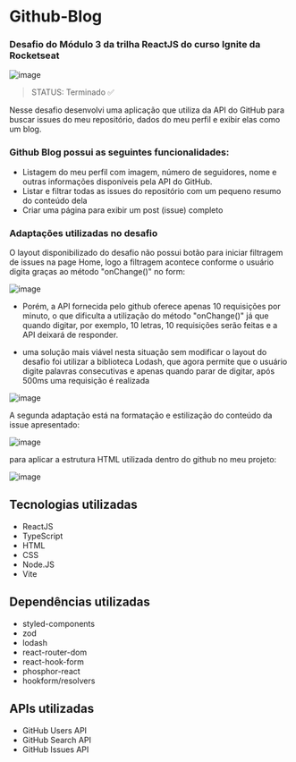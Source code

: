 # Github-Blog

### Desafio do Módulo 3 da trilha ReactJS do curso Ignite da Rocketseat

![image](https://github.com/ViniciusOshima/Coffee-Delivery/assets/105689421/89c05369-d7fd-4d3a-9624-89bb2eb35061)

> STATUS: Terminado ✅

Nesse desafio desenvolvi uma aplicação que utiliza da API do GitHub para buscar issues do meu repositório, dados do meu perfil e exibir elas como um blog.

### Github Blog possui as seguintes funcionalidades:

+ Listagem do meu perfil com imagem, número de seguidores, nome e outras informações disponíveis pela API do GitHub.
+ Listar e filtrar todas as issues do repositório com um pequeno resumo do conteúdo dela
+ Criar uma página para exibir um post (issue) completo

### Adaptações utilizadas no desafio

O layout disponibilizado do desafio não possui botão para iniciar filtragem de issues na page Home, logo a filtragem acontece conforme o usuário digita graças ao método "onChange()" no form:

![image](https://github.com/ViniciusOshima/Coffee-Delivery/assets/105689421/2de68976-72ed-4503-afa9-5c4a61796355)

- Porém, a API fornecida pelo github oferece apenas 10 requisições por minuto, o que dificulta a utilização do método "onChange()" já que quando digitar, por exemplo, 10 letras, 10 requisições serão feitas e a API deixará de responder.

- uma solução mais viável nesta situação sem modificar o layout do desafio foi utilizar a biblioteca Lodash, que agora permite que o usuário digite palavras consecutivas e apenas quando parar de digitar, após 500ms uma requisição é realizada

![image](https://github.com/ViniciusOshima/Coffee-Delivery/assets/105689421/cba7d1ab-e62b-4567-844c-cfba2d60d2b7)

A segunda adaptação está na formatação e estilização do conteúdo da issue apresentado:

![image](https://github.com/ViniciusOshima/Coffee-Delivery/assets/105689421/f900d4d1-c711-4fa3-a216-ef558a9bd9c4)

para aplicar a estrutura HTML utilizada dentro do github no meu projeto:

![image](https://github.com/ViniciusOshima/Github-Blog/assets/105689421/08b91ca1-d9f3-4a01-8441-f029c96a2377)



## Tecnologias utilizadas

+ ReactJS
+ TypeScript
+ HTML
+ CSS
+ Node.JS
+ Vite

## Dependências utilizadas

+ styled-components
+ zod
+ lodash
+ react-router-dom
+ react-hook-form
+ phosphor-react
+ hookform/resolvers

## APIs utilizadas

+ GitHub Users API
+ GitHub Search API
+ GitHub Issues API
